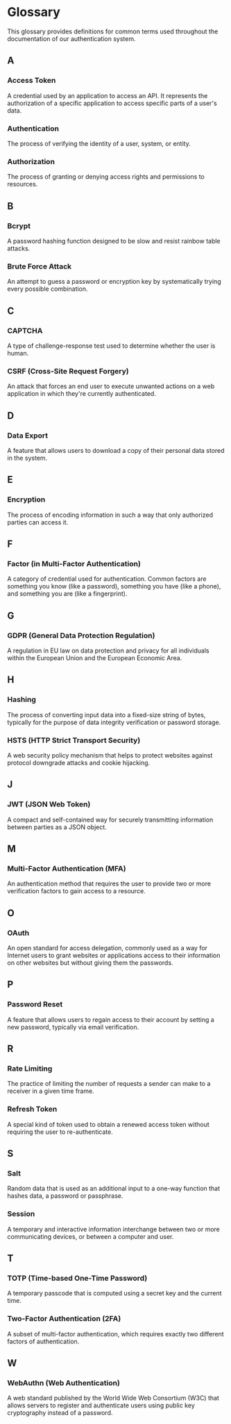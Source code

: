 # Glossary

This glossary provides definitions for common terms used throughout the documentation of our authentication system.

## A

### Access Token
A credential used by an application to access an API. It represents the authorization of a specific application to access specific parts of a user's data.

### Authentication
The process of verifying the identity of a user, system, or entity.

### Authorization
The process of granting or denying access rights and permissions to resources.

## B

### Bcrypt
A password hashing function designed to be slow and resist rainbow table attacks.

### Brute Force Attack
An attempt to guess a password or encryption key by systematically trying every possible combination.

## C

### CAPTCHA
A type of challenge-response test used to determine whether the user is human.

### CSRF (Cross-Site Request Forgery)
An attack that forces an end user to execute unwanted actions on a web application in which they're currently authenticated.

## D

### Data Export
A feature that allows users to download a copy of their personal data stored in the system.

## E

### Encryption
The process of encoding information in such a way that only authorized parties can access it.

## F

### Factor (in Multi-Factor Authentication)
A category of credential used for authentication. Common factors are something you know (like a password), something you have (like a phone), and something you are (like a fingerprint).

## G

### GDPR (General Data Protection Regulation)
A regulation in EU law on data protection and privacy for all individuals within the European Union and the European Economic Area.

## H

### Hashing
The process of converting input data into a fixed-size string of bytes, typically for the purpose of data integrity verification or password storage.

### HSTS (HTTP Strict Transport Security)
A web security policy mechanism that helps to protect websites against protocol downgrade attacks and cookie hijacking.

## J

### JWT (JSON Web Token)
A compact and self-contained way for securely transmitting information between parties as a JSON object.

## M

### Multi-Factor Authentication (MFA)
An authentication method that requires the user to provide two or more verification factors to gain access to a resource.

## O

### OAuth
An open standard for access delegation, commonly used as a way for Internet users to grant websites or applications access to their information on other websites but without giving them the passwords.

## P

### Password Reset
A feature that allows users to regain access to their account by setting a new password, typically via email verification.

## R

### Rate Limiting
The practice of limiting the number of requests a sender can make to a receiver in a given time frame.

### Refresh Token
A special kind of token used to obtain a renewed access token without requiring the user to re-authenticate.

## S

### Salt
Random data that is used as an additional input to a one-way function that hashes data, a password or passphrase.

### Session
A temporary and interactive information interchange between two or more communicating devices, or between a computer and user.

## T

### TOTP (Time-based One-Time Password)
A temporary passcode that is computed using a secret key and the current time.

### Two-Factor Authentication (2FA)
A subset of multi-factor authentication, which requires exactly two different factors of authentication.

## W

### WebAuthn (Web Authentication)
A web standard published by the World Wide Web Consortium (W3C) that allows servers to register and authenticate users using public key cryptography instead of a password.

